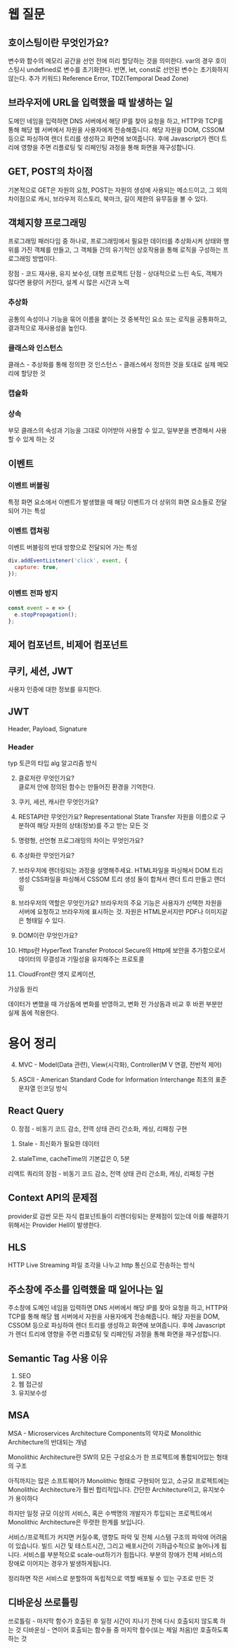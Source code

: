 # 웹 질문

## 호이스팅이란 무엇인가요?

변수와 함수의 메모리 공간을 선언 전에 미리 할당하는 것을 의미한다.
var의 경우 호이스팅시 undefined로 변수를 초기화한다.
반면, let, const로 선언된 변수는 초기화하지 않는다.
추가 키워드) Reference Error, TDZ(Temporal Dead Zone)

## 브라우저에 URL을 입력했을 때 발생하는 일

도메인 네임을 입력하면 DNS 서버에서 해당 IP를 찾아 요청을 하고, HTTP와 TCP를 통해 해당 웹 서버에서 자원을 사용자에게 전송해줍니다. 해당 자원을 DOM, CSSOM 등으로 파싱하여 렌더 트리를 생성하고 화면에 보여줍니다. 후에 Javascript가 렌더 트리에 영향을 주면 리플로팅 및 리페인팅 과정을 통해 화면을 재구성합니다.

## GET, POST의 차이점

기본적으로 GET은 자원의 요청, POST는 자원의 생성에 사용되는 메소드이고,
그 외의 차이점으로 캐시, 브라우저 히스토리, 북마크, 길이 제한의 유무등을 볼 수 있다.

## 객체지향 프로그래밍

프로그래밍 패러다임 중 하나로, 프로그래밍에서 필요한 데이터를 추상화시켜 상태와 행위를 가진 객체를 만들고, 그 객체들 간의 유기적인 상호작용을 통해 로직을 구성하는 프로그래밍 방법이다.

장점 - 코드 재사용, 유지 보수성, 대형 프로젝트
단점 - 상대적으로 느린 속도, 객체가 많다면 용량이 커진다, 설계 시 많은 시간과 노력

### 추상화

공통의 속성이나 기능을 묶어 이름을 붙이는 것
중복적인 요소 또는 로직을 공통화하고, 결과적으로 재사용성을 높인다.

### 클래스와 인스턴스

클래스 - 추상화를 통해 정의한 것
인스턴스 - 클래스에서 정의한 것을 토대로 실제 메모리에 할당한 것

### 캡슐화

### 상속

부모 클래스의 속성과 기능을 그대로 이어받아 사용할 수 있고, 일부분을 변경해서 사용할 수 있게 하는 것

## 이벤트

### 이벤트 버블링

특정 화면 요소에서 이벤트가 발생했을 때 해당 이벤트가 더 상위의 화면 요소들로 전달되어 가는 특성

### 이벤트 캡쳐링

이벤트 버블링의 반대 방향으로 전달되어 가는 특성

```js
div.addEventListener('click', event, {
  capture: true,
});
```

### 이벤트 전파 방지

```js
const event = e => {
  e.stopPropagation();
};
```

## 제어 컴포넌트, 비제어 컴포넌트

## 쿠키, 세션, JWT

사용자 인증에 대한 정보를 유지한다.

## JWT

Header, Payload, Signature

### Header

typ 토큰의 타입
alg 알고리즘 방식

2. 클로저란 무엇인가요?  
   클로저 안에 정의된 함수는 만들어진 환경을 기억한다.

3. 쿠키, 세션, 캐시란 무엇인가요?

4. RESTAPI란 무엇인가요?
   Representational State Transfer
   자원을 이름으로 구분하여 해당 자원의 상태(정보)를 주고 받는 모든 것

5. 명령형, 선언형 프로그래밍의 차이는 무엇인가요?

6. 추상화란 무엇인가요?

7. 브라우저에 랜더링되는 과정을 설명해주세요.
   HTML파일을 파싱해서 DOM 트리 생성
   CSS파일을 파싱해서 CSSOM 트리 생성
   둘이 합쳐서 랜더 트리 만들고 랜더링

8. 브라우저의 역할은 무엇인가요?
   브라우저의 주요 기능은 사용자가 선택한 자원을 서버에 요청하고 브라우저에 표시하는 것. 자원은 HTML문서지만 PDF나 이미지같은 형태일 수 있다.

9. DOM이란 무엇인가요?

10. Https란 HyperText Transfer Protocol Secure의 Http에 보안을 추가함으로서 데이터의 무결성과 기밀성을 유지해주는 프로토콜

11. CloudFront란
    엣지 로케이션,

가상돔 원리

데이터가 변했을 때 가상돔에 변화를 반영하고, 변화 전 가상돔과 비교 후 바뀐 부분만 실제 돔에 적용한다.

# 용어 정리

4. MVC - Model(Data 관련), View(시각화), Controller(M V 연결, 전반적 제어)

5. ASCII - American Standard Code for Information Interchange 최초의 표준 문자열 인코딩 방식

## React Query

0. 장점 - 비동기 코드 감소, 전역 상태 관리 간소화, 캐싱, 리패칭 구현

1. Stale - 최신화가 필요한 데이터

2. staleTime, cacheTime의 기본값은 0, 5분

리액트 쿼리의 장점 - 비동기 코드 감소, 전역 상태 관리 간소화, 캐싱, 리패칭 구현

## Context API의 문제점

provider로 감싼 모든 자식 컴포넌트들이 리렌더링되는 문제점이 있는데 이를 해결하기 위해서는 Provider Hell이 발생한다.

## HLS

HTTP Live Streaming
파일 조각을 나누고 http 통신으로 전송하는 방식

## 주소창에 주소를 입력했을 때 일어나는 일

주소창에 도메인 네임을 입력하면 DNS 서버에서 해당 IP를 찾아 요청을 하고, HTTP와 TCP를 통해 해당 웹 서버에서 자원을 사용자에게 전송해줍니다. 해당 자원을 DOM, CSSOM 등으로 파싱하여 렌더 트리를 생성하고 화면에 보여줍니다. 후에 Javascript가 렌더 트리에 영향을 주면 리플로팅 및 리페인팅 과정을 통해 화면을 재구성합니다.

## Semantic Tag 사용 이유

1. SEO
2. 웹 접근성
3. 유지보수성

## MSA

MSA - Microservices Architecture Components의 약자로 Monolithic Architecture의 반대되는 개념

Monolithic Architecture란 SW의 모든 구성요소가 한 프로젝트에 통합되어있는 형태의 구조

아직까지는 많은 소프트웨어가 Monolithic 형태로 구현되어 있고, 소규모 프로젝트에는 Monolithic Architecture가 훨씬 합리적입니다. 간단한 Architecture이고, 유지보수가 용이하다

하지만 일정 규모 이상의 서비스, 혹은 수백명의 개발자가 투입되는 프로젝트에서 Monolithic Architecture은 뚜렷한 한계를 보입니다.

서비스/프로젝트가 커지면 커질수록, 영향도 파악 및 전체 시스템 구조의 파악에 어려움이 있습니다.
빌드 시간 및 테스트시간, 그리고 배포시간이 기하급수적으로 늘어나게 됩니다.
서비스를 부분적으로 scale-out하기가 힘듭니다.
부분의 장애가 전체 서비스의 장애로 이어지는 경우가 발생하게됩니다.

정리하면 작은 서비스로 분할하여 독립적으로 역할 배포될 수 있는 구조로 만든 것

## 디바운싱 쓰로틀링

쓰로틀링 - 마지막 함수가 호출된 후 일정 시간이 지나기 전에 다시 호출되지 않도록 하는 것
디바운싱 - 연이어 호출되는 함수들 중 마지막 함수(또는 제일 처음)만 호출하도록 하는 것
